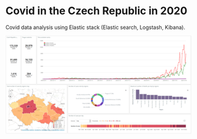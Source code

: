 # Covid in the Czech Republic in 2020

Covid data analysis using Elastic stack (Elastic search, Logstash, Kibana).

![Dashboard](dashboard_covid_cz_2020.png)
